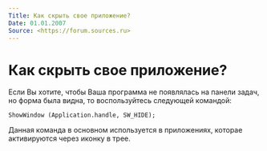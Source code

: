 ```yaml
---
Title: Как скрыть свое приложение?
Date: 01.01.2007
Source: <https://forum.sources.ru>
---
```



Как скрыть свое приложение?
===========================

Если Вы хотите, чтобы Ваша программа не появлялась на панели задач, но
форма была видна, то воспользуйтесь следующей командой:

    ShowWindow (Application.handle, SW_HIDE); 

Данная команда в основном используется в приложениях, которае
активируются через иконку в трее.

